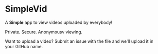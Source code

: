 # SimpleVid
A **Simple** app to view videos uploaded by everybody!

Private. Secure. Anonymousv viewing.

Want to upload a video? Submit an issue with the file and we'll upload it in your GitHub name.
